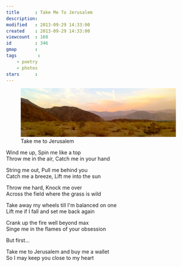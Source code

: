 ```yaml
---
title      : Take Me To Jerusalem
description: 
modified   : 2013-09-29 14:33:00
created    : 2013-09-29 14:33:00
viewcount  : 168
id         : 346
gmap       : 
tags        :
    - poetry
    - photos
stars      : 
---
```


<figure>
    <img src="img/IMG_0384_2.jpg">
    <figcaption>Take me to Jerusalem</figcaption>
</figure>

Wind me up, Spin me like a top  
Throw me in the air, Catch me in your hand

String me out, Pull me behind you  
Catch me a breeze, Lift me into the sun

Throw me hard, Knock me over  
Across the field where the grass is wild

Take away my wheels till I'm balanced on one  
Lift me if I fall and set me back again

Crank up the fire well beyond max  
Singe me in the flames of your obsession

But first…

Take me to Jerusalem and buy me a wallet  
So I may keep you close to my heart
